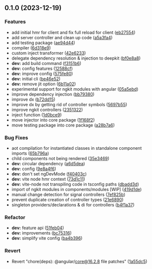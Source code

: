 

## 0.1.0 (2023-12-19)


### Features

* add initial hmr for client and fix full reload for client ([eb27554](https://github.com/marcus-sa/ngkit/commit/eb27554fd199bba83d5716ab3aa5053d2b406b0c))
* add server controller and clean up code ([a5a3fa4](https://github.com/marcus-sa/ngkit/commit/a5a3fa4affdd456d4c56b6205fe29b65014d59e8))
* add testing package ([ae94d44](https://github.com/marcus-sa/ngkit/commit/ae94d447922ba7bd436a30e6a63981eea9807716))
* compiler ([6d318e9](https://github.com/marcus-sa/ngkit/commit/6d318e9d69cfbdb6bf1452746d3c26a02e604025))
* custom inject transformer ([42e6233](https://github.com/marcus-sa/ngkit/commit/42e62336158c34e04721fbda1d9defeaee6ac613))
* delegate dependency resolution & injection to deepkit ([bf0e8a8](https://github.com/marcus-sa/ngkit/commit/bf0e8a8e9bb2b9fa976c0c1dcf9b570ca3e046a9))
* **dev:** add build command ([f3151b6](https://github.com/marcus-sa/ngkit/commit/f3151b620ca3b8abc01d32a2aa01843934ee461a))
* **dev:** config features ([12588cf](https://github.com/marcus-sa/ngkit/commit/12588cf6da9eb38dd5cc26258518170ac4023b65))
* **dev:** improve config ([575fe80](https://github.com/marcus-sa/ngkit/commit/575fe80bb44a9b29b66a686820d7d24655aaf171))
* **dev:** initial cli ([be46e52](https://github.com/marcus-sa/ngkit/commit/be46e528e8b68d21a324aacf94015b072c9ed3cd))
* **dev:** remove jit option ([6b11a02](https://github.com/marcus-sa/ngkit/commit/6b11a022e2790263682de3f4ab0a6537e9108c3f))
* experimental support for ngkit modules with angular ([05a5ebd](https://github.com/marcus-sa/ngkit/commit/05a5ebdc3593f46ea7a0342dcc8efc8e93cf65fd))
* improve dependency injection ([bb79380](https://github.com/marcus-sa/ngkit/commit/bb793803643210c44dd3162954688c9975c79ebb))
* improve dx ([b72dd15](https://github.com/marcus-sa/ngkit/commit/b72dd15b67ac48a7be777713dcf2b22d5ef6905d))
* improve dx by getting rid of controller symbols ([5697b55](https://github.com/marcus-sa/ngkit/commit/5697b55b6bfb7eb30635cec78636b4abcbbb5bfd))
* improve ngkit controllers ([2351322](https://github.com/marcus-sa/ngkit/commit/2351322700f5c1117bf6bdfb10d61cbb8a24a994))
* inject function ([1d0bce9](https://github.com/marcus-sa/ngkit/commit/1d0bce93a620e0c1bb17af27bbb84b9c1f12bdb2))
* move injector into core package ([1f168f2](https://github.com/marcus-sa/ngkit/commit/1f168f26ca7b2d7f04ba72b46ad20e96fc871553))
* move testing package into core package ([a28b7a6](https://github.com/marcus-sa/ngkit/commit/a28b7a65e9cd5e14125937a46cda0836c39480ea))


### Bug Fixes

* aot compilation for instantiated classes in standalone component imports ([65b796a](https://github.com/marcus-sa/ngkit/commit/65b796a5a18580de4f326a845e12016a6654b3d1))
* child components not being rendered ([35e3469](https://github.com/marcus-sa/ngkit/commit/35e34690b1637f22a1fbf7d2424d83ccbe1821fc))
* **dev:** circular dependency ([a6d5dea](https://github.com/marcus-sa/ngkit/commit/a6d5dea77161ca82bb92c41c5f7ab4263b9f06f9))
* **dev:** config ([9e8a4f6](https://github.com/marcus-sa/ngkit/commit/9e8a4f6e2c1cada6b8175c753d35f0863fbfac27))
* **dev:** don't set ngDevMode ([f40403c](https://github.com/marcus-sa/ngkit/commit/f40403c985c3081de9d4caaeb6a5a3cbd738e40f))
* **dev:** vite node hmr context ([73d1c11](https://github.com/marcus-sa/ngkit/commit/73d1c1141b3e911755ce6a41560e49a15dc2ae9a))
* **dev:** vite-node not transpiling code in tsconfig paths ([dbadd3d](https://github.com/marcus-sa/ngkit/commit/dbadd3dcbdfbd2a67de501b50344ed7e50ce666e))
* import of ngkit modules in components/modules [WIP] ([419d1de](https://github.com/marcus-sa/ngkit/commit/419d1def1eedb875db4805315b33a5fce13aac77))
* manual change detection for signal controllers ([7ef825b](https://github.com/marcus-sa/ngkit/commit/7ef825bcc23de5c636c347c245b27ab2f34c69ea))
* prevent duplicate creation of controller types ([21e6890](https://github.com/marcus-sa/ngkit/commit/21e68908842792d724b634eec54a483aa0732e36))
* singleton providers/declarations & di for controllers ([b4f1a37](https://github.com/marcus-sa/ngkit/commit/b4f1a379ecd3bb961806eb2ea44b90d4d8b5c0a3))


### Refactor

* **dev:** feature api ([51feb04](https://github.com/marcus-sa/ngkit/commit/51feb04bec2603d3d2499b2dc9b755213f2cc498))
* **dev:** improvements ([bc75316](https://github.com/marcus-sa/ngkit/commit/bc75316aa1a1f00c1df76b0daaab5b806b235260))
* **dev:** simplify vite config ([ba4b396](https://github.com/marcus-sa/ngkit/commit/ba4b3963ec0d5386afa1246c45c7013f43bf7736))


### Revert

* Revert "chore(deps): @angular/core@16.2.8 file patches" ([1a55dc5](https://github.com/marcus-sa/ngkit/commit/1a55dc5ed5a3eb07b967dd894b34670896ea5a83))